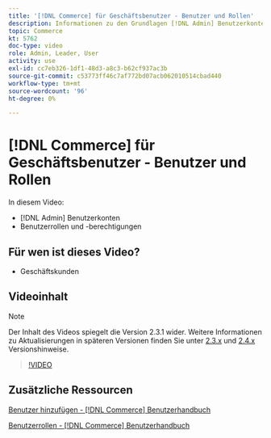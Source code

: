 ```yaml
---
title: '[!DNL Commerce] für Geschäftsbenutzer - Benutzer und Rollen'
description: Informationen zu den Grundlagen [!DNL Admin] Benutzerkonten und Benutzerrollen, die Berechtigungen bestimmen.
topic: Commerce
kt: 5762
doc-type: video
role: Admin, Leader, User
activity: use
exl-id: cc7eb326-1df1-48d3-a8c3-b62cf937ac3b
source-git-commit: c53773ff46c7af772bd07acb062010514cbad440
workflow-type: tm+mt
source-wordcount: '96'
ht-degree: 0%

---
```


# [!DNL Commerce] für Geschäftsbenutzer - Benutzer und Rollen

In diesem Video:

- [!DNL Admin] Benutzerkonten
- Benutzerrollen und -berechtigungen

## Für wen ist dieses Video?

- Geschäftskunden

## Videoinhalt

>[!NOTE]
>
>Der Inhalt des Videos spiegelt die Version 2.3.1 wider. Weitere Informationen zu Aktualisierungen in späteren Versionen finden Sie unter [ 2.3.x](https://devdocs.magento.com/guides/v2.3/release-notes/bk-release-notes.html) und [2.4.x](https://devdocs.magento.com/guides/v2.4/release-notes/bk-release-notes.html) Versionshinweise.

>[!VIDEO](https://video.tv.adobe.com/v/35947?quality=12&learn=on)

## Zusätzliche Ressourcen

[Benutzer hinzufügen - [!DNL Commerce] Benutzerhandbuch](https://docs.magento.com/user-guide/system/permissions-users-all.html)

[Benutzerrollen - [!DNL Commerce] Benutzerhandbuch](https://docs.magento.com/user-guide/system/permissions-user-roles.html)
